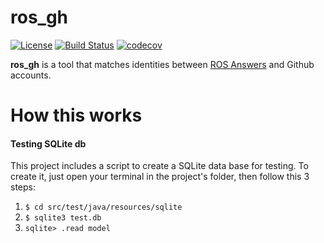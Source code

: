# ros_gh
[![License](https://img.shields.io/badge/license-MIT-green.svg)](https://github.com/elbraulio/ros_gh/blob/master/LICENSE)  [![Build Status](https://travis-ci.org/elbraulio/ros_gh.svg?branch=master)](https://travis-ci.org/elbraulio/ros_gh)  [![codecov](https://codecov.io/gh/elbraulio/ros_gh/branch/master/graph/badge.svg)](https://codecov.io/gh/elbraulio/ros_gh)

**ros_gh** is a tool that matches identities between [ROS Answers](https://answers.ros.org/users/) and Github accounts. 

# How this works
#### Testing SQLite db
This project includes a script to create a SQLite data base for testing. To create it, just open your terminal in the project's folder, then follow this 3 steps: 
1. `$ cd src/test/java/resources/sqlite`
2. `$ sqlite3 test.db`
3. `sqlite> .read model`

